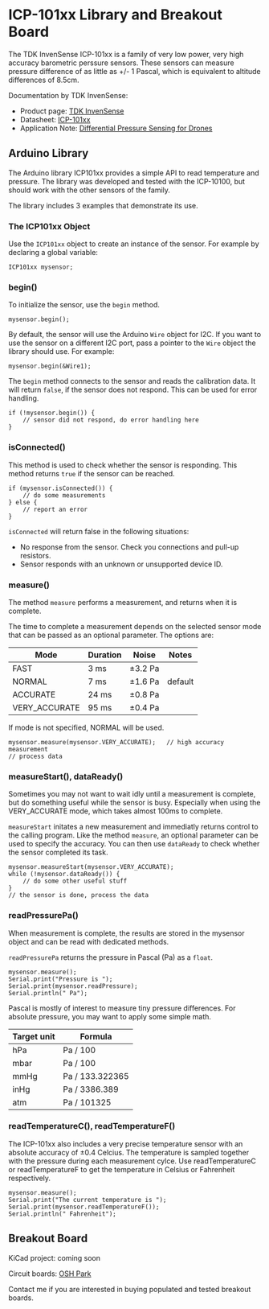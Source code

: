 # ICP-101xx Library and Breakout Board

The TDK InvenSense ICP-101xx is a family of very low power, very high accuracy barometric perssure sensors. These sensors can measure pressure difference of as little as +/- 1 Pascal, which is equivalent to altitude differences of 8.5cm.

Documentation by TDK InvenSense:
* Product page: [TDK InvenSense](https://www.invensense.com/products/1-axis/icp-101xx/)
* Datasheet: [ICP-101xx](http://www.invensense.com/wp-content/uploads/2018/01/DS-000186-ICP-101xx-v1.0.pdf)
* Application Note: [Differential Pressure Sensing for Drones](https://www.invensense.com/download-pdf/an-000119-differential-pressure-sensing-using-icm-20789-for-altitude-hold-in-drones/)

## Arduino Library

The Arduino library ICP101xx provides a simple API to read temperature and pressure. The library was developed and tested with the ICP-10100, but should work with the other sensors of the family.

The library includes 3 examples that demonstrate its use.

### The ICP101xx Object

Use the `ICP101xx` object to create an instance of the sensor. For example by declaring a global variable:

```
ICP101xx mysensor;
```

### begin()

To initialize the sensor, use the `begin` method.

```
mysensor.begin();
```

By default, the sensor will use the Arduino `Wire` object for I2C. If you want to use the sensor on a different I2C port, pass a pointer to the `Wire` object the library should use. For example:

```
mysensor.begin(&Wire1);
```

The `begin` method connects to the sensor and reads the calibration data. It will return `false`, if the sensor does not respond. This can be used for error handling.

```
if (!mysensor.begin()) {
	// sensor did not respond, do error handling here
}
```

### isConnected()

This method is used to check whether the sensor is responding. This method returns `true` if the sensor can be reached.

```
if (mysensor.isConnected()) {
	// do some measurements
} else {
	// report an error
}
```

`isConnected` will return false in the following situations:

- No response from the sensor. Check you connections and pull-up resistors.
- Sensor responds with an unknown or unsupported device ID.

### measure()

The method `measure` performs a measurement, and returns when it is complete.

The time to complete a measurement depends on the selected sensor mode that can be passed as an optional parameter. The options are:

|Mode|Duration|Noise|Notes|
|--|--|--|--|
|FAST|3 ms|±3.2 Pa| |
|NORMAL|7 ms|±1.6 Pa|default|
|ACCURATE|24 ms|±0.8 Pa| |
|VERY_ACCURATE|95 ms|±0.4 Pa| |

If mode is not specified, NORMAL will be used.

```
mysensor.measure(mysensor.VERY_ACCURATE);	// high accuracy measurement
// process data
```

### measureStart(), dataReady()

Sometimes you may not want to wait idly until a measurement is complete, but do something useful while the sensor is busy. Especially when using the VERY_ACCURATE mode, which takes almost 100ms to complete.

`measureStart` initates a new measurement and immediatly returns control to the calling program. Like the method `measure`, an optional parameter can be used to specify the accuracy. You can then use `dataReady` to check whether the sensor completed its task.

```
mysensor.measureStart(mysensor.VERY_ACCURATE);
while (!mysensor.dataReady()) {
	// do some other useful stuff
}
// the sensor is done, process the data
```

### readPressurePa()

When measurement is complete, the results are stored in the mysensor object and can be read with dedicated methods.

`readPressurePa` returns the pressure in Pascal (Pa) as a `float`.

```
mysensor.measure();
Serial.print("Pressure is ");
Serial.print(mysensor.readPressure);
Serial.println(" Pa");
```

Pascal is mostly of interest to measure tiny pressure differences. For absolute pressure, you may want to apply some simple math.

|Target unit|Formula|
|--|--|
|hPa|Pa / 100|
|mbar|Pa / 100|
|mmHg|Pa / 133.322365|
|inHg|Pa / 3386.389|
|atm|Pa / 101325|

### readTemperatureC(), readTemperatureF()

The ICP-101xx also includes a very precise temperature sensor with an absolute accuracy of ±0.4 Celcius. The temperature is sampled together with the pressure during each measurement cylce. Use readTemperatureC or readTemperatureF to get the temperature in Celsius or Fahrenheit respectively.

```
mysensor.measure();
Serial.print("The current temperature is ");
Serial.print(mysensor.readTemperatureF());
Serial.println(" Fahrenheit");
```

## Breakout Board

KiCad project: coming soon

Circuit boards: [OSH Park](https://oshpark.com/projects/QdVsvLNH)

Contact me if you are interested in buying populated and tested breakout boards.
